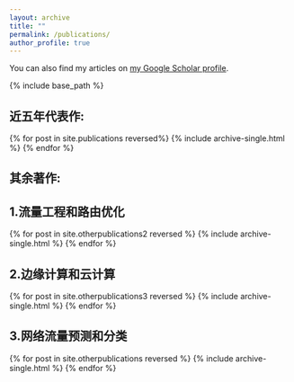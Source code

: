 ```yaml
---
layout: archive
title: ""
permalink: /publications/
author_profile: true
---
```



  You can also find my articles on <a href="https://scholar.google.com/citations?user=nFh-9y0AAAAJ&hl=zh-CN&oi=ao">my Google Scholar profile</a>.


{% include base_path %}

近五年代表作:
---
{% for post in site.publications reversed%}
  {% include archive-single.html %}
{% endfor %}

其余著作:
---

1.流量工程和路由优化
---
{% for post in site.otherpublications2 reversed %}
  {% include archive-single.html %}
{% endfor %}


2.边缘计算和云计算
---
{% for post in site.otherpublications3 reversed %}
  {% include archive-single.html %}
{% endfor %}

3.网络流量预测和分类
---
{% for post in site.otherpublications reversed %}
  {% include archive-single.html %}
{% endfor %}
